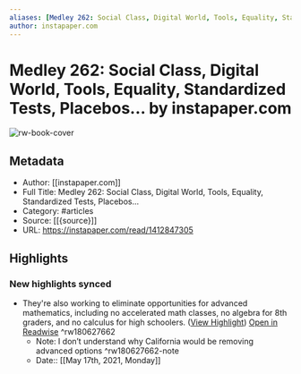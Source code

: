 ```yaml
---
aliases: [Medley 262: Social Class, Digital World, Tools, Equality, Standardized Tests, Placebos..., Medley 262: Social Class, Digital World, Tools, Equality, Standardized Tests, Placebos...]
author: instapaper.com
---
```

# Medley 262: Social Class, Digital World, Tools, Equality, Standardized Tests, Placebos... by instapaper.com

![rw-book-cover](https://readwise-assets.s3.amazonaws.com/static/images/article4.6bc1851654a0.png)

## Metadata
- Author: [[instapaper.com]]
- Full Title: Medley 262: Social Class, Digital World, Tools, Equality, Standardized Tests, Placebos...
- Category: #articles
- Source: [[{source}]]
- URL: https://instapaper.com/read/1412847305

## Highlights
### New highlights synced
- They're also working to eliminate opportunities for advanced mathematics, including no accelerated math classes, no algebra for 8th graders, and no calculus for high schoolers. ([View Highlight](https://instapaper.com/read/1412847305/16414766)) [Open in Readwise](https://readwise.io/open/180627662) ^rw180627662
    - Note: I don’t understand why California would be removing advanced options ^rw180627662-note
    - Date:: [[May 17th, 2021, Monday]]
